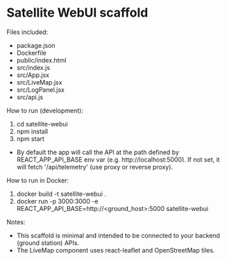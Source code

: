 Satellite WebUI scaffold
========================

Files included:
- package.json
- Dockerfile
- public/index.html
- src/index.js
- src/App.jsx
- src/LiveMap.jsx
- src/LogPanel.jsx
- src/api.js

How to run (development):
1. cd satellite-webui
2. npm install
3. npm start
- By default the app will call the API at the path defined by REACT_APP_API_BASE env var (e.g. http://localhost:5000).
  If not set, it will fetch '/api/telemetry' (use proxy or reverse proxy).

How to run in Docker:
1. docker build -t satellite-webui .
2. docker run -p 3000:3000 -e REACT_APP_API_BASE=http://<ground_host>:5000 satellite-webui

Notes:
- This scaffold is minimal and intended to be connected to your backend (ground station) APIs.
- The LiveMap component uses react-leaflet and OpenStreetMap tiles.
